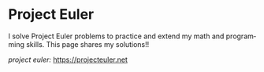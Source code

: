 # Project Euler

I solve Project Euler problems to practice and extend my math and program­ming skills. This page shares my solutions!! 

*project euler:* <href>https://projecteuler.net</href>
